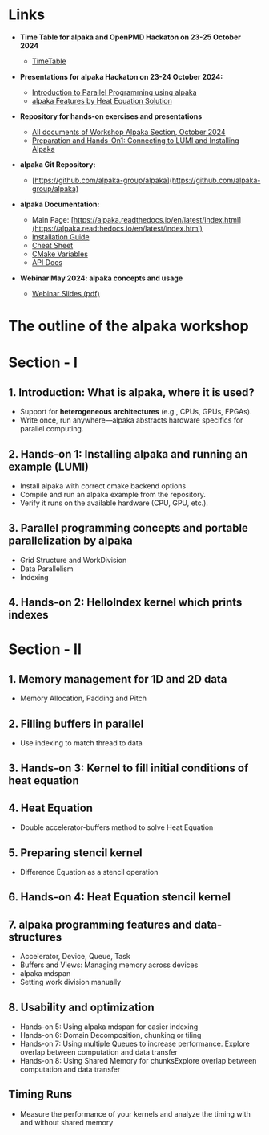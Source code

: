 # Links

- **Time Table for alpaka and OpenPMD Hackaton on 23-25 October 2024**
  - [TimeTable](https://events.hifis.net/event/1657/timetable/#all)

- **Presentations for alpaka Hackaton on 23-24 October 2024:**
  - [Introduction to Parallel Programming using alpaka](https://github.com/alpaka-group/alpaka-workshop-slides/blob/oct2024_workshop/presentations/UsingAlpakaWorkshopOctober2024.pdf)
  - [alpaka Features by Heat Equation Solution](https://github.com/alpaka-group/alpaka-workshop-slides/blob/oct2024_workshop/presentations/AlpakaFeaturesByHeatEquationOctober2024.pdf)
- **Repository for hands-on exercises and presentations**
  - [All documents of Workshop Alpaka Section, October 2024](https://github.com/alpaka-group/alpaka-workshop-slides/tree/oct2024_workshop)
  - [Preparation and Hands-On1: Connecting to LUMI and Installing Alpaka](https://github.com/alpaka-group/alpaka-workshop-slides/blob/oct2024_workshop/Day_1/alpaka_install_run_example.md)   
- **alpaka Git Repository:**
  - [https://github.com/alpaka-group/alpaka](https://github.com/alpaka-group/alpaka)

- **alpaka Documentation:**
  - Main Page: [https://alpaka.readthedocs.io/en/latest/index.html](https://alpaka.readthedocs.io/en/latest/index.html)
  - [Installation Guide](https://alpaka.readthedocs.io/en/latest/)
  - [Cheat Sheet](https://alpaka.readthedocs.io/en/latest/basic/cheatsheet.html)
  - [CMake Variables](https://alpaka.readthedocs.io/en/latest/advanced/cmake.html)
  - [API Docs](https://alpaka-group.github.io/alpaka/)
- **Webinar May 2024: alpaka concepts and usage**
  - [Webinar Slides (pdf)](https://github.com/alpaka-group/alpaka-workshop-slides/blob/d40c44081c53041ce618205167c130c973c9b41e/slides-2024/UsingAlpakaForPlasmaPepscWebinar28May2024.pdf)
  



# The outline of the alpaka workshop

# Section - I

## 1. Introduction: What is alpaka, where it is used?
- Support for **heterogeneous architectures** (e.g., CPUs, GPUs, FPGAs).
- Write once, run anywhere—alpaka abstracts hardware specifics for parallel computing.

## 2. Hands-on 1: Installing alpaka and running an example (LUMI)
- Install alpaka with correct cmake backend options
- Compile and run an alpaka example from the repository.
- Verify it runs on the available hardware (CPU, GPU, etc.).

## 3. Parallel programming concepts and portable parallelization by alpaka
- Grid Structure and WorkDivision
- Data Parallelism
- Indexing

## 4. Hands-on 2: HelloIndex kernel which prints indexes

# Section - II

## 1. Memory management for 1D and 2D data
- Memory Allocation, Padding and Pitch

## 2. Filling buffers in parallel
- Use indexing to match thread to data

## 3. Hands-on 3: Kernel to fill initial conditions of heat equation

## 4. Heat Equation
- Double accelerator-buffers method to solve Heat Equation
## 5. Preparing stencil kernel
- Difference Equation as a stencil operation

## 6. Hands-on 4: Heat Equation stencil kernel

## 7. alpaka programming features and data-structures
- Accelerator, Device, Queue, Task
- Buffers and Views: Managing memory across devices
- alpaka mdspan
- Setting work division manually

## 8. Usability and optimization
- Hands-on 5: Using alpaka mdspan for easier indexing 
- Hands-on 6: Domain Decomposition, chunking or tiling
- Hands-on 7: Using multiple Queues to increase performance. Explore overlap between computation and data transfer
- Hands-on 8: Using Shared Memory for chunksExplore overlap between computation and data transfer

## Timing Runs
- Measure the performance of your kernels and analyze the timing with and without shared memory
